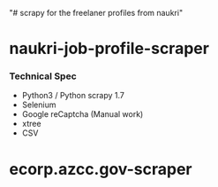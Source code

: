 "# scrapy for the freelaner profiles from naukri" 
# naukri-job-profile-scraper

### Technical Spec
- Python3 / Python scrapy 1.7
- Selenium
- Google reCaptcha (Manual work)
- xtree
- CSV 
# ecorp.azcc.gov-scraper
